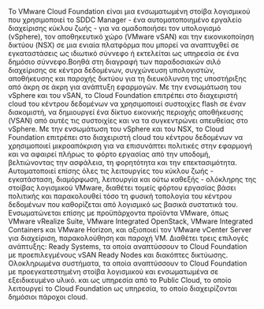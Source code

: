 Το VMware Cloud Foundation είναι μια ενσωματωμένη στοίβα λογισμικού που χρησιμοποιεί το SDDC Manager - ένα αυτοματοποιημένο εργαλείο διαχείρισης κύκλου ζωής - για να ομαδοποιήσει τον υπολογισμό (vSphere), τον αποθηκευτικό χώρο (VMware vSAN) και την εικονικοποίηση δικτύου (NSX) σε μια ενιαία πλατφόρμα που μπορεί να αναπτυχθεί σε εγκαταστάσεις ως ιδιωτικό σύννεφο ή εκτελείται ως υπηρεσία σε ένα δημόσιο σύννεφο.Βοηθά στη διαγραφή των παραδοσιακών σιλό διαχείρισης σε κέντρα δεδομένων, συγχώνευση υπολογιστών, αποθήκευσης και παροχής δικτύου για τη διευκόλυνση της υποστήριξης από άκρη σε άκρη για ανάπτυξη εφαρμογών.
Με την ενσωμάτωση του vSphere και του vSAN, το Cloud Foundation επιτρέπει στο διαχειριστή cloud του κέντρου δεδομένων να χρησιμοποιεί συστοιχίες flash σε έναν διακομιστή, να δημιουργεί ένα δίκτυο εικονικής περιοχής αποθήκευσης (VSAN) από αυτές τις συστοιχίες και να τα συγκεντρώνει απευθείας στο vSphere. Με την ενσωμάτωση του vSphere και του NSX, το Cloud Foundation επιτρέπει στο διαχειριστή cloud του κέντρου δεδομένων να χρησιμοποιεί μικροαπόκριση για να επισυνάπτει πολιτικές στην εφαρμογή και να αφαιρεί πλήρως το φόρτο εργασίας από την υποδομή, βελτιώνοντας την ασφάλεια, τη φορητότητα και την επεκτασιμότητα. Αυτοματοποιεί επίσης όλες τις λειτουργίες του κύκλου ζωής - εγκατάσταση, διαμόρφωση, λειτουργία και ούτω καθεξής - ολόκληρης της στοίβας λογισμικού VMware, διαθέτει τομείς φόρτου εργασίας βάσει πολιτικής και παρακολουθεί τόσο τη φυσική τοπολογία του κέντρου δεδομένων που καθορίζεται από λογισμικό ως βασικά συστατικά του.
Ενσωματώνεται επίσης με προϋπάρχοντα προϊόντα VMware, όπως VMware vRealize Suite, VMware Integrated OpenStack, VMware Integrated Containers και VMware Horizon, και αξιοποιεί τον VMware vCenter Server για διαχείριση, παρακολούθηση και παροχή VM.
Διαθέτει τρεις επιλογές ανάπτυξης: Ready Systems, τα οποία αναπτύσσουν το Cloud Foundation με προεπιλεγμένους vSAN Ready Nodes και διακόπτες δικτύωσης. Ολοκληρωμένα συστήματα, τα οποία αναπτύσσουν το Cloud Foundation με προεγκατεστημένη στοίβα λογισμικού και ενσωματωμένα σε εξειδικευμένο υλικό. και ως υπηρεσία από το Public Cloud, το οποίο λειτουργεί το Cloud Foundation ως υπηρεσία, το οποίο διαχειρίζονται δημόσιοι πάροχοι cloud.
